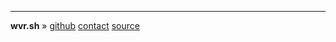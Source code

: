 -------

**wvr.sh** » [github](https://github.com/mitchweaver) [contact](mailto:mitch@wvr.sh) [source](https://github.com/mitchweaver/wvr.sh)
